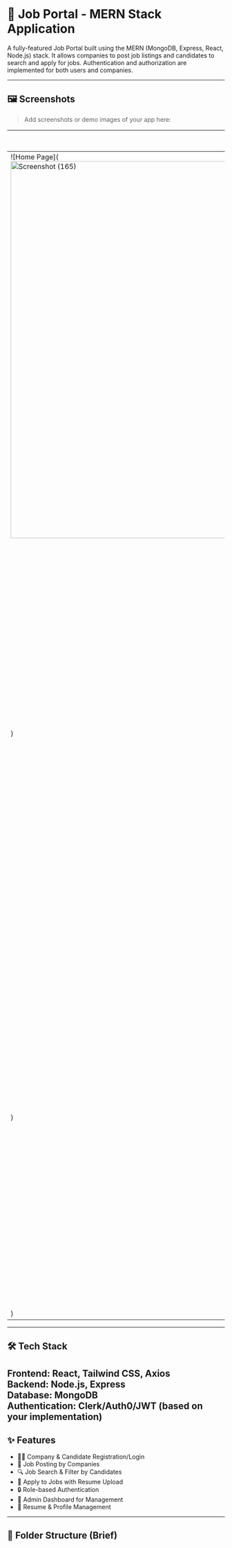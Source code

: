 # 🚀 Job Portal - MERN Stack Application

A fully-featured Job Portal built using the MERN (MongoDB, Express, React, Node.js) stack. It allows companies to post job listings and candidates to search and apply for jobs. Authentication and authorization are implemented for both users and companies.

---

## 🖼️ Screenshots

> Add screenshots or demo images of your app here:

| Home Page | Job Listings | Admin Dashboard |
|-----------|--------------|------------------|
| ![Home Page](<img width="1920" height="871" alt="Screenshot (165)" src="https://github.com/user-attachments/assets/fd42acd1-067a-47fa-bffb-e47b23d07c8c" />
) | ![Job Listings](<img width="1919" height="870" alt="Screenshot (166)" src="https://github.com/user-attachments/assets/f81c3487-8a68-43d7-a3a6-63885a8a09b8" />
) | ![Admin Dashboard](<img width="1920" height="853" alt="Screenshot (167)" src="https://github.com/user-attachments/assets/0f12939d-bb1e-4f22-b8f0-791245502ee9" />
) |

---

## 🛠️ Tech Stack

**Frontend:** React, Tailwind CSS, Axios  
**Backend:** Node.js, Express  
**Database:** MongoDB  
**Authentication:** Clerk/Auth0/JWT (based on your implementation)  
---

## ✨ Features

- 👨‍💼 Company & Candidate Registration/Login
- 📝 Job Posting by Companies
- 🔍 Job Search & Filter by Candidates
- 💼 Apply to Jobs with Resume Upload
- 🔒 Role-based Authentication
- 🧾 Admin Dashboard for Management
- 📄 Resume & Profile Management

---

## 🧩 Folder Structure (Brief)

